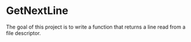 # GetNextLine
The goal of this project is to write a function that returns a line read from a file descriptor.
